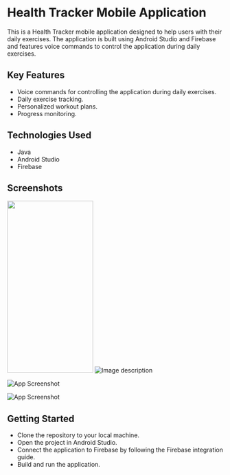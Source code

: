 
# Health Tracker Mobile Application

This is a Health Tracker mobile application designed to help users with their daily exercises. The application is built using Android Studio and Firebase and features voice commands to control the application during daily exercises.


## Key Features

- Voice commands for controlling the application during daily exercises.
- Daily exercise tracking.
- Personalized workout plans.
- Progress monitoring.

## Technologies Used

- Java
- Android Studio
- Firebase
## Screenshots


<img src="https://github.com/ThilinaTennakoon/Health_Tracker-/blob/master/Screenshots/Screenshot_20230324_092431.png" width="200" height="400" />
<img src="https://github.com/ThilinaTennakoon/Health_Tracker-/blob/master/Screenshots/Screenshot_20230324_092530.png" alt="Image description" style="max-width:100%;"/>



![App Screenshot](https://github.com/ThilinaTennakoon/Health_Tracker-/blob/master/Screenshots/Screenshot_20230324_092601.png)

![App Screenshot](https://github.com/ThilinaTennakoon/Health_Tracker-/blob/master/Screenshots/Screenshot_20230324_092643.png)



## Getting Started
- Clone the repository to your local machine.
- Open the project in Android Studio.
- Connect the application to Firebase by following the Firebase integration guide.
- Build and run the application.
